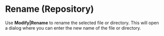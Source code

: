 # Rename (Repository)

Use **Modify\|Rename** to rename the selected file or directory. This
will open a dialog where you can enter the new name of the file or
directory.
